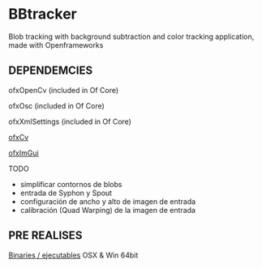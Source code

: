 # BBtracker
Blob tracking with background subtraction and color tracking application, made with Openframeworks


## DEPENDEMCIES ##

ofxOpenCv (included in Of Core)

ofxOsc (included in Of Core)

ofxXmlSettings (included in Of Core)

[ofxCv](https://github.com/kylemcdonald/ofxCv)

[ofxImGui](https://github.com/jvcleave/ofxImGui)

TODO

- simplificar contornos de blobs
- entrada de Syphon y Spout
- configuración de ancho y alto de imagen de entrada
- calibración (Quad Warping) de la imagen de entrada

## PRE REALISES ##
[Binaries / ejecutables](https://github.com/matiasrc/BBtracker/releases) OSX & Win 64bit
